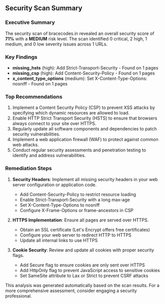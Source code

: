 
## Security Scan Summary

### Executive Summary

The security scan of bracecodes.in revealed an overall security score of **71%** with a **MEDIUM** risk level. The scan identified 0 critical, 2 high, 1 medium, and 0 low severity issues across 1 URLs.

### Key Findings

- **missing_hsts** (high): Add Strict-Transport-Security - Found on 1 pages
- **missing_csp** (high): Add Content-Security-Policy - Found on 1 pages
- **x_content_type_options** (medium): Set X-Content-Type-Options: nosniff - Found on 1 pages

### Top Recommendations

1. Implement a Content Security Policy (CSP) to prevent XSS attacks by specifying which dynamic resources are allowed to load.
2. Enable HTTP Strict Transport Security (HSTS) to ensure that browsers always connect to your site over HTTPS.
3. Regularly update all software components and dependencies to patch security vulnerabilities.
4. Implement a web application firewall (WAF) to protect against common web attacks.
5. Conduct regular security assessments and penetration testing to identify and address vulnerabilities.

### Remediation Steps

1. **Security Headers**: Implement all missing security headers in your web server configuration or application code.
   - Add Content-Security-Policy to restrict resource loading
   - Enable Strict-Transport-Security with a long max-age
   - Set X-Content-Type-Options to nosniff
   - Configure X-Frame-Options or frame-ancestors in CSP

2. **HTTPS Implementation**: Ensure all pages are served over HTTPS.
   - Obtain an SSL certificate (Let's Encrypt offers free certificates)
   - Configure your web server to redirect HTTP to HTTPS
   - Update all internal links to use HTTPS

3. **Cookie Security**: Review and update all cookies with proper security flags.
   - Add Secure flag to ensure cookies are only sent over HTTPS
   - Add HttpOnly flag to prevent JavaScript access to sensitive cookies
   - Set SameSite attribute to Lax or Strict to prevent CSRF attacks

This analysis was generated automatically based on the scan results. For a more comprehensive assessment, consider engaging a security professional.
